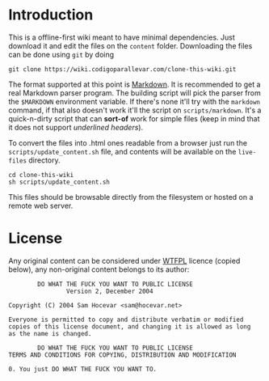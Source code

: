 # Introduction

This is a offline-first wiki meant to have minimal dependencies. Just download it and edit the files on the `content` folder. Downloading the files can be done using `git` by doing

    git clone https://wiki.codigoparallevar.com/clone-this-wiki.git

The format supported at this point is [Markdown](https://daringfireball.net/projects/markdown/basics). It is recommended to get a real Markdown parser program.
The building script will pick the parser from the `$MARKDOWN` environment variable. If there's none it'll try with the `markdown` command, if that also doesn't work it'll the script on `scripts/markdown`. It's a quick-n-dirty script that can **sort-of** work for simple files (keep in mind that it does not support *underlined headers*).

To convert the files into .html ones readable from a browser just run the `scripts/update_content.sh` file, and contents will be available on the `live-files` directory.

    cd clone-this-wiki
    sh scripts/update_content.sh

This files should be browsable directly from the filesystem or hosted on a remote web server.

# License

Any original content can be considered under [WTFPL](http://www.wtfpl.net/) licence (copied below), any non-original content belongs to its author:

            DO WHAT THE FUCK YOU WANT TO PUBLIC LICENSE
                    Version 2, December 2004
    
    Copyright (C) 2004 Sam Hocevar <sam@hocevar.net>
    
    Everyone is permitted to copy and distribute verbatim or modified
    copies of this license document, and changing it is allowed as long
    as the name is changed.
    
            DO WHAT THE FUCK YOU WANT TO PUBLIC LICENSE
    TERMS AND CONDITIONS FOR COPYING, DISTRIBUTION AND MODIFICATION
    
    0. You just DO WHAT THE FUCK YOU WANT TO.